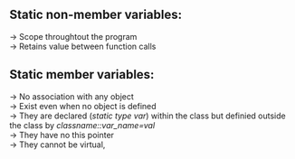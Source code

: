 **Static non-member variables:**
--

-> Scope throughtout the program\
-> Retains value between function calls

**Static member variables:**
--

-> No association with any object\
-> Exist even when no object is defined\
-> They are declared (*static type var*) within the class but definied outside the class by *classname::var_name=val*\
-> They have no this pointer\
-> They cannot be virtual, 
